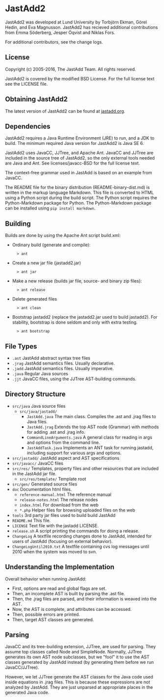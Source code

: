 JastAdd2
========

JastAdd2 was developed at Lund University by Torbj&ouml;rn Ekman, G&ouml;rel
Hedin, and Eva Magnusson. JastAdd2 has recieved additional contributions from
Emma S&ouml;derberg, Jesper &Ouml;qvist and Niklas Fors.

For additional contributors, see the change logs.

License
-------

Copyright (c) 2005-2016, The JastAdd Team. All rights reserved.

JastAdd2 is covered by the modified BSD License. For the full license text
see the LICENSE file.

Obtaining JastAdd2
------------------

The latest version of JastAdd2 can be found at [jastadd.org](http://jastadd.org).

Dependencies
------------

JastAdd2 requires a Java Runtime Environment (JRE) to run, and a JDK to build.
The minimum required Java version for JastAdd2 is Java SE 6.

JastAdd2 uses JavaCC, JJTree, and Apache Ant. JavaCC and JJTree are included in
the source tree of JastAdd2, so the only external tools needed are Java and
Ant. See licenses/javacc-BSD for the full license text.

The context-free grammar used in JastAdd is based on an example from JavaCC.

The README file for the binary distribution (README-binary-dist.md) is written
in the markup language Markdown. This file is converted to HTML using a Python
script during the build script. The Python script requires the Python-Markdown
package for Python. The Python-Markdown package can be installed using `pip
install markdown`.

Building
--------

Builds are done by using the Apache Ant script build.xml:

* Ordinary build (generate and compile):

        > ant

* Create a new jar file (jastadd2.jar)

        > ant jar

* Make a new release (builds jar file, source- and binary zip files):

        > ant release

* Delete generated files

        > ant clean

* Bootstrap jastadd2 (replace the jastadd2.jar used to build jastadd2).
  For stability, bootstrap is done seldom and only with extra testing.

        > ant bootstrap

File Types
----------

* `.ast`      JastAdd abstract syntax tree files
* `.jrag`     JastAdd semantics files. Usually declarative.
* `.jadd`     JastAdd semantics files. Usually imperative.
* `.java`     Regular Java sources
* `.jjt`      JavaCC files, using the JJTree AST-building commands.

Directory Structure
-------------------

* `src/java` Java source files
    - `src/java/jastadd/`
        - `JastAdd.java` The main class. Compiles the .ast and .jrag files to
        Java files.
        - `JastAdd.jrag` Extends the top AST node (Grammar) with methods for
        adding .ast and .jrag info.
        - `CommandLineArguments.java` A general class for reading in args and
        options from the command line.
        - `JastAddTask.java` Implements an ANT task for running jastadd,
        including support for various args and options.
* `src/jastadd/` JastAdd aspect and AST specifications
* `src/javacc/` JavaCC files
* `src/res/` Templates, property files and other resources that are included
    in the JastAdd jar file.
    - `src/res/template/` Template root
* `src/gen/` Generated source files
* `doc` Documentation html files.
    - `reference-manual.html` The reference manual
    - `release-notes.html` The release nodes
    - `index.html` For download from the web
    - `*.php` Helper files for browsing uploaded files on the web
* `tools` 3rd party jar files used to build build JastAdd
* `README.md` This file.
* `LICENSE` Text file with the jastadd LICENSE.
* `release.sh` A script printing the commands for doing a release.
* `ChangeLog` A textfile recording changes done to JastAdd, intended for
    users of JastAdd (focusing on external behavior).
* `ChangeLogUntil2010.txt`
    A textfile containing cvs log messages until 2010 when the
    system was moved to svn.

Understanding the Implementation
--------------------------------

Overall behavior when running JastAdd:

* First, options are read and global flags are set.
* Then, an incomplete AST is built by parsing the .ast file.
* Then, the .jrag files are parsed, and their information is weaved into the AST.
* Now, the AST is complete, and attributes can be accessed.
* Then, possible errors are printed.
* Then, target AST classes are generated.

Parsing
-------

JavaCC and its tree-building extension, JJTree, are used for parsing. They
assume top classes called Node and SimpleNode. Normally, JJTree generates its
own AST node subclasses, but we "fool" it to use the AST classes generated by
JastAdd instead (by generating them before we run JavaCC/JJTree).

However, we let JJTree generate the AST classes for the Java code used inside
equations in .jrag files. This is because these expressions are not analyzed by
JastAdd. They are just unparsed at appropriate places in the generated Java
code.
